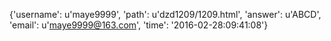 {'username': u'maye9999', 'path': u'dzd1209/1209.html', 'answer': u'ABCD', 'email': u'maye9999@163.com', 'time': '2016-02-28:09:41:08'}